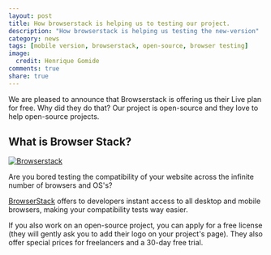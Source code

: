 ```yaml
---
layout: post
title: How browserstack is helping us to testing our project.
description: "How browserstack is helping us testing the new-version"
category: news
tags: [mobile version, browserstack, open-source, browser testing]
image:
  credit: Henrique Gomide
comments: true
share: true
---
```


We are pleased to announce that Browserstack is offering us their Live plan for free. Why did they do that? Our project is open-source and they love to help open-source projects.

## What is Browser Stack?

[![Browserstack](../../images/browserstack.png)](https://www.browserstack.com/)

Are you bored testing the compatibility of your website across the infinite number of browsers and OS's? 

[BrowserStack](https://www.browserstack.com/) offers to developers instant access to all desktop and mobile browsers, making your compatibility tests way easier.

If you also work on an open-source project, you can apply for a free license (they will gently ask you to add their logo on your project's page). They also offer special prices for freelancers and a 30-day free trial. 





